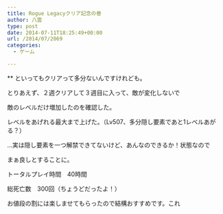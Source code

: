 ```yaml
---
title: Rogue Legacyクリア記念の巻
author: 八雲
type: post
date: 2014-07-11T18:25:49+00:00
url: /2014/07/2069
categories:
  - ゲーム

---
```

** といってもクリアって多分ないんですけれども。
  
とりあえず、２週クリアして３週目に入って、敵が変化しないで
  
敵のレベルだけ増加したのを確認した。
  
レベルをあげれる最大まで上げた。（Lv507、多分隠し要素であと1レベルあがる？）
  
…実は隠し要素を一つ解禁できてないけど、あんなのできるか！状態なので
  
まぁ良しとすることに。

トータルプレイ時間　40時間
  
総死亡数　300回（ちょうどだったよ！）

お値段の割には楽しませてもらったので結構おすすめです。これ